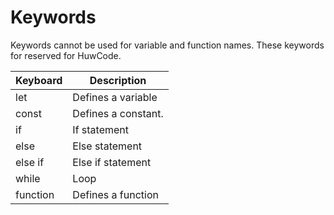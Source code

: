 # Keywords

Keywords cannot be used for variable and function names. These keywords for reserved for HuwCode.

| Keyboard      | Description          |
|---------------|----------------------|
| let           | Defines a variable   |
| const         | Defines a constant.  |
| if            | If statement         |
| else          | Else statement       |
| else if       | Else if statement    |
| while         | Loop                 |
| function      | Defines a function   |

